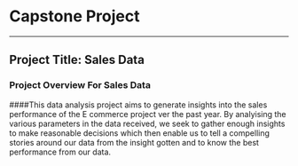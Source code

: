 # Capstone Project
------
## Project Title: Sales Data

### Project Overview For Sales Data
####This data analysis project aims to generate insights into the sales performance of the E commerce project ver the past year. By analyising the various parameters in the data received, we seek to gather enough insights to make reasonable decisions which then enable us to tell a compelling stories around our data from the insight gotten and to know the best performance from our data. 
